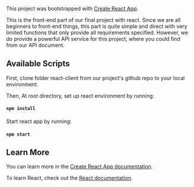 This project was bootstrapped with [Create React App](https://github.com/facebook/create-react-app).

This is the front-end part of our final project with react. Since we are all beginners to front-end things, this part is quite simple and direct with very limited functions that only provide all requirements specified. However, we do provide a powerful API service for this project, where you could find from our API document.

## Available Scripts

First, clone folder react-client from our project's github repo to your local environment.

Then, At root directory, set up react environment by running:

#### `npm install`

Start react app by running:

#### `npm start`

## Learn More

You can learn more in the [Create React App documentation](https://facebook.github.io/create-react-app/docs/getting-started).

To learn React, check out the [React documentation](https://reactjs.org/).
